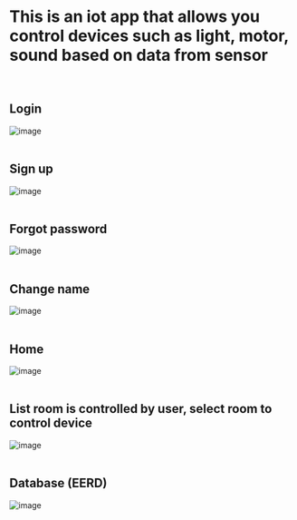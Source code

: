 # This is an iot app that allows you control devices such as light, motor, sound based on data from sensor
<br/>

## Login
![image](Image/UI_Login.png)
<br/>
<br/>

## Sign up
![image](Image/UI_Signup.png)
<br/>
<br/>

## Forgot password
![image](Image/UI_forgot_password.png)
<br/>
<br/>

## Change name
![image](Image/UI_change_name.png)
<br/>
<br/>

## Home
![image](Image/UI_Home.png)
<br/>
<br/>

## List room is controlled by user, select room to control device
![image](Image/UI_ListRoomControl.png)
<br/>
<br/>

## Database (EERD)
![image](Image/DatabaseEERD.png)
